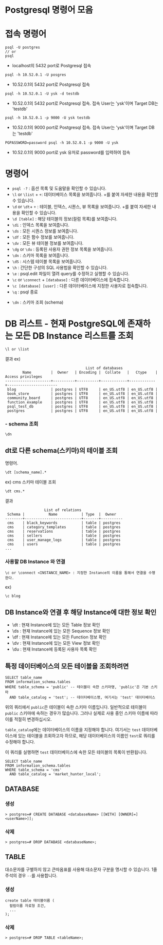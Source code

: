 # Postgresql 명령어 모음



# 접속 명령어

```postgresql
psql -U postgres
// or
psql
```

* localhost의 5432 port로 Postgresql 접속

```postgresql
psql -h 10.52.0.1 -U posgres
```

* 10.52.0.1의 5432 port로 Postgresql 접속

```postgresql
psql -h 10.52.0.1 -U ysk -d testdb
```

* 10.52.0.1의 5432 port로 Postgresql 접속. 접속 User는 'ysk'이며 Target DB는 'testdb'

```postgresql
psql -h 10.52.0.1 -p 9000 -U ysk testdb
```

* 10.52.0.1의 9000 port로 Postgresql 접속. 접속 User는 'ysk'이며 Target DB는 'testdb'



```postgresql
PGPASSWORD=password psql -h 10.52.0.1 -p 9000 -U ysk
```

* 10.52.0.1의 9000 port로 ysk 유저로 password를 입력하여 접속 





# 명령어

- `psql -?` : 옵션 목록 및 도움말을 확인할 수 있습니다.
- `\l` or `\list` + `+`: 데이터베이스 목록을 보여줍니다. +를 붙여 자세한 내용을 확인할 수 있습니다.
- `\d` or `\dt`+ `+` : 테이블, 인덱스, 시퀀스, 뷰 목록을 보여줍니다. +를 붙여 자세한 내용을 확인할 수 있습니다.
- `\d [table]` : 해당 테이블의 정보(컬럼 목록)를 보여줍니다.
- `\di` : 인덱스 목록을 보여줍니다.
- `\ds` : 모든 시퀀스 정보를 보여줍니다.
- `\df` : 모든 함수 정보를 보여줍니다.
- `\dv` : 모든 뷰 테이블 정보를 보여줍니다.
- `\dg` or `\du` : 등록된 사용자 권한 정보 목록을 보여줍니다.
- `\dn` : 스키마 목록을 보여줍니다.
- `\dS` : 시스템 테이블 목록을 보여줍니다.
- `\h` : 간단한 구성의 SQL 사용법을 확인할 수 있습니다.
- `\e` : psql.edit 파일이 열려 query를 수정하고 실행할 수 있습니다.
- `\c` or `\connect` + `[database]` : 다른 데이터베이스에 접속합니다.
- `\c [database] [user]` : 다른 데이터베이스에 지정한 사용자로 접속합니다.
- `\q` : psql 종료

* `\dn` : 스키마 조회 (schema)

# DB 리스트 - 현재 PostgreSQL에 존재하는 모든 DB Instance 리스트를 조회

```postgresql
\l or \list
```



결과 ex)

```
                                     List of databases
        Name         |  Owner   | Encoding |  Collate   |   Ctype    |   Access privileges
---------------------+----------+----------+------------+------------+-----------------------
 blog                | postgres | UTF8     | en_US.utf8 | en_US.utf8 |
 book_store          | postgres | UTF8     | en_US.utf8 | en_US.utf8 |
 community_board     | postgres | UTF8     | en_US.utf8 | en_US.utf8 |
 function_example    | postgres | UTF8     | en_US.utf8 | en_US.utf8 |
 psql_test_db        | postgres | UTF8     | en_US.utf8 | en_US.utf8 |
 postgres            | postgres | UTF8     | en_US.utf8 | en_US.utf8 |
```



###   \- schema 조회

```postgresql
\dn
```



## dt로 다른 schema(스키마)의 테이블 조회

명령어.

```postgresql
\dt [schema_name].*
```

ex) cms 스키마 테이블 조회 

```postgresql
\dt cms.*
```

결과

```
                  List of relations
 Schema |           Name           | Type  |  Owner
--------+--------------------------+-------+----------
 cms    | black_keywords           | table | postgres
 cms    | category_templates       | table | postgres
 cms    | reservations             | table | postgres
 cms    | sellers                  | table | postgres
 cms    | user_manage_logs         | table | postgres
 cms    | users                    | table | postgres
...
```

### 사용할 DB Instance 와 연결

```postgresql
\c or \connect <INSTANCE_NAME> : 지정한 Instance의 이름을 통해서 연결을 수행한다.
```

ex)

```postgresql
\c blog
```



## DB Instance와 연결 후 해당 Instance에 대한 정보 확인

- \dt : 현재 Instance에 있는 모든 Table 정보 확인
- \ds : 현재 Instance에 있는 모든 Sequence 정보 확인
- \df : 현재 Instance에 있는 모든 Function 정보 확인
- \dv : 현재 Instance에 있는 모든 View 정보 확인
- \du : 현재 Instance에 등록된 사용자 목록 확인

##  특정 데이터베이스의 모든 테이블을 조회하려면 

```postgresql
SELECT table_name
FROM information_schema.tables
WHERE table_schema = 'public' -- 테이블이 속한 스키마명, 'public'은 기본 스키마
  AND table_catalog = 'test'; -- 데이터베이스명, 여기서는 'test' 데이터베이스
```

위의 쿼리에서 `public`은 테이블이 속한 스키마 이름입니다. 일반적으로 테이블이 `public` 스키마에 속하는 경우가 많습니다. 그러나 실제로 사용 중인 스키마 이름에 따라 이를 적절히 변경하십시오.

`table_catalog`에는 데이터베이스의 이름을 지정해야 합니다. 여기서는 `test` 데이터베이스에 있는 테이블을 조회하고자 하므로, 해당 데이터베이스의 이름인 `test`로 쿼리를 수정해야 합니다.

이 쿼리를 실행하면 `test` 데이터베이스에 속한 모든 테이블의 목록이 반환됩니다.

```postgresql
SELECT table_name
FROM information_schema.tables
WHERE table_schema = 'cms' 
  AND table_catalog = 'market_hunter_local'; 
```



## DATABASE

### 생성

```null
> postgres=# CREATE DATABASE <databaseName> [[WITH] [OWNER[=] <userName>]];
```

### 삭제

```null
> postgres=# DROP DATABASE <databaseName>;
```

## TABLE

대소문자를 구별하지 않고 큰따옴표를 사용해 대소문자 구분을 명시할 수 있습니다.
1줄 주석의 경우 `--`를 사용합니다.

### 생성

```null
create table 테이블이름 (
  컬럼이름 자료형 조건,
  ...
);
```

### 삭제

```null
> postgres=# DROP TABLE <tableName>;
```